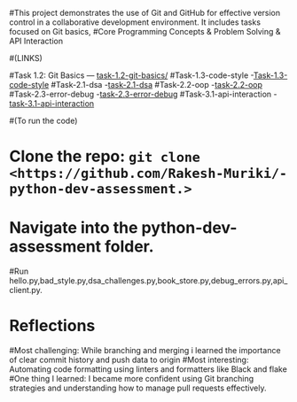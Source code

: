 #This project demonstrates the use of Git and GitHub for effective version control in a collaborative development environment. It includes tasks focused on Git basics, #Core Programming Concepts & Problem Solving & API Interaction


#(LINKS)

#Task 1.2: Git Basics — [task-1.2-git-basics/](./hello.py/)
#Task-1.3-code-style -[Task-1.3-code-style](./bad_style.py)
#Task-2.1-dsa -[task-2.1-dsa](./dsa_challenges.py)
#Task-2.2-oop -[task-2.2-oop](./book_store.py)
#Task-2.3-error-debug -[task-2.3-error-debug](./debug_errors.py)
#Task-3.1-api-interaction -[task-3.1-api-interaction](api_client.py)


#(To run the code)

# Clone the repo: `git clone <https://github.com/Rakesh-Muriki/-python-dev-assessment.>`
# Navigate into the python-dev-assessment folder.
#Run hello.py,bad_style.py,dsa_challenges.py,book_store.py,debug_errors.py,api_client.py.


# Reflections

#Most challenging: While branching and merging i learned the importance of clear commit history and push data to origin
#Most interesting: Automating code formatting using linters and formatters like Black and flake
#One thing I learned: I became more confident using Git branching strategies and understanding how to manage pull requests effectively.
